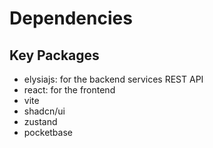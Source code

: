 # Dependencies

## Key Packages

- elysiajs: for the backend services REST API
- react: for the frontend
- vite
- shadcn/ui
- zustand
- pocketbase
